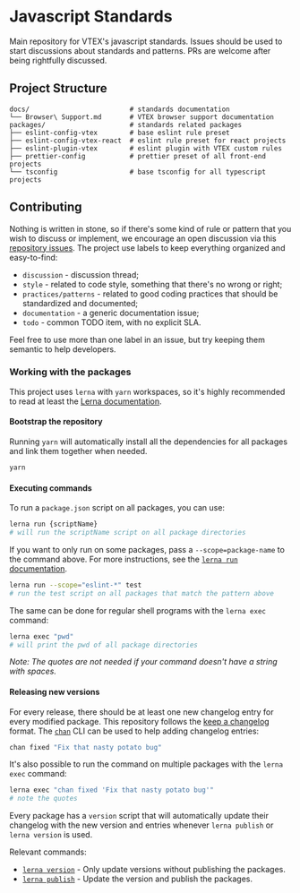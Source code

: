 # Javascript Standards

Main repository for VTEX's javascript standards. Issues should be used to start discussions about standards and patterns. PRs are welcome after being rightfully discussed.

## Project Structure

```tree
docs/                         # standards documentation
└── Browser\ Support.md       # VTEX browser support documentation
packages/                     # standards related packages
├── eslint-config-vtex        # base eslint rule preset
├── eslint-config-vtex-react  # eslint rule preset for react projects
├── eslint-plugin-vtex        # eslint plugin with VTEX custom rules
├── prettier-config           # prettier preset of all front-end projects
└── tsconfig                  # base tsconfig for all typescript projects
```

## Contributing

Nothing is written in stone, so if there's some kind of rule or pattern that you wish to discuss or implement, we encourage an open discussion via this [repository issues](/issues). The project use labels to keep everything organized and easy-to-find:

- `discussion` - discussion thread;
- `style` - related to code style, something that there's no wrong or right;
- `practices/patterns` - related to good coding practices that should be standardized and documented;
- `documentation` - a generic documentation issue;
- `todo` - common TODO item, with no explicit SLA.

Feel free to use more than one label in an issue, but try keeping them semantic to help developers.

### Working with the packages

This project uses `lerna` with `yarn` workspaces, so it's highly recommended to read at least the [Lerna documentation](https://github.com/lerna/lerna).

#### Bootstrap the repository

Running `yarn` will automatically install all the dependencies for all packages and link them together when needed.

```bash
yarn
```

#### Executing commands

To run a `package.json` script on all packages, you can use:

```bash
lerna run {scriptName}
# will run the scriptName script on all package directories
```

If you want to only run on some packages, pass a `--scope=package-name` to the command above. For more instructions, see the [`lerna run` documentation](https://github.com/lerna/lerna/tree/master/commands/run#readme).

```bash
lerna run --scope="eslint-*" test
# run the test script on all packages that match the pattern above
```

The same can be done for regular shell programs with the `lerna exec` command:

```bash
lerna exec "pwd"
# will print the pwd of all package directories
```

_Note: The quotes are not needed if your command doesn't have a string with spaces._

#### Releasing new versions

For every release, there should be at least one new changelog entry for every modified package. This repository follows the [keep a changelog](https://keepachangelog.com/en/1.0.0/) format. The [`chan`](https://github.com/geut/chan) CLI can be used to help adding changelog entries:

```bash
chan fixed "Fix that nasty potato bug"
```

It's also possible to run the command on multiple packages with the `lerna exec` command:

```bash
lerna exec "chan fixed 'Fix that nasty potato bug'"
# note the quotes
```

Every package has a `version` script that will automatically update their changelog with the new version and entries whenever `lerna publish` or `lerna version` is used.

Relevant commands:

- [`lerna version`](https://github.com/lerna/lerna/blob/master/commands/version/README.md) - Only update versions without publishing the packages.
- [`lerna publish`](https://github.com/lerna/lerna/blob/master/commands/publish/README.md) - Update the version and publish the packages.
